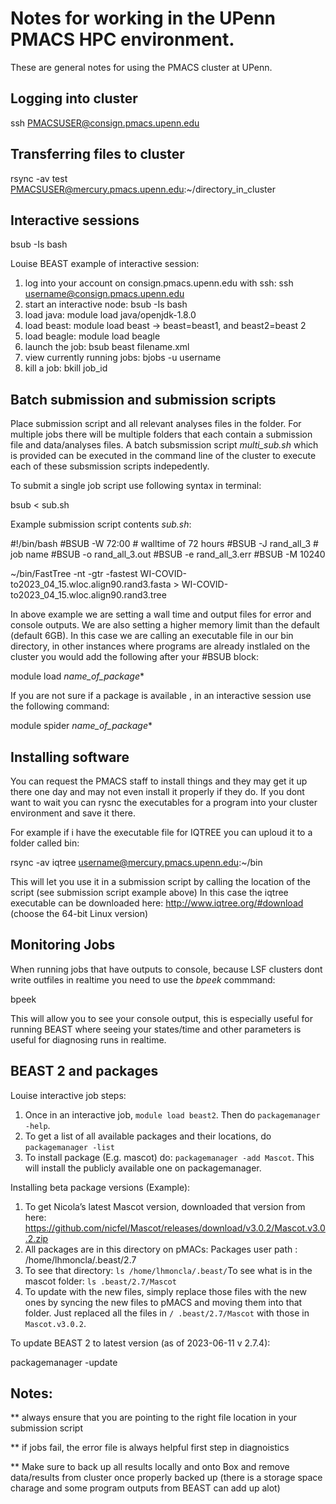 # Notes for working in the UPenn PMACS HPC environment. 
These are general notes for using the PMACS cluster at UPenn. 

## Logging into cluster 


 ssh PMACSUSER@consign.pmacs.upenn.edu

 
## Transferring files to cluster

rsync -av test PMACSUSER@mercury.pmacs.upenn.edu:~/directory_in_cluster


## Interactive sessions

bsub -Is bash

Louise BEAST example of interactive session:

   1. log into your account on consign.pmacs.upenn.edu with ssh: ssh username@consign.pmacs.upenn.edu
   2. start an interactive node: bsub -Is bash
   3. load java: module load java/openjdk-1.8.0
   4. load beast: module load beast  -> beast=beast1, and beast2=beast 2
   5. load beagle: module load beagle
   6. launch the job: bsub  beast filename.xml
   7. view currently running jobs: bjobs -u username
   8. kill a job: bkill job_id

## Batch submission and submission scripts

Place submission script and all relevant analyses files in the folder. For multiple jobs there will be multiple folders that each contain a submission file and data/analyses files. A batch subsmission script *multi_sub.sh* which is provided can be executed in the command line of the cluster to execute each of these subsmission scripts indepedently.


To submit a single job script use following syntax in terminal:

bsub < sub.sh


Example submission script contents *sub.sh*:

#!/bin/bash
#BSUB -W 72:00 # walltime of 72 hours
#BSUB -J rand_all_3 # job name
#BSUB -o rand_all_3.out
#BSUB -e rand_all_3.err
#BSUB -M 10240


~/bin/FastTree -nt -gtr -fastest  WI-COVID-to2023_04_15.wloc.align90.rand3.fasta > WI-COVID-to2023_04_15.wloc.align90.rand3.tree



In above example we are setting a wall time and output files for error and console outputs. We are also setting a higher memory limit than the default (default 6GB).
In this case we are calling an executable file in our bin directory, in other instances where programs are already instlaled on the cluster you would add the following after your #BSUB block:

module load *name_of_package**


If you are not sure if a package is available , in an interactive session use the following command:

module spider *name_of_package**


## Installing software


You can request the PMACS staff to install things and they may get it up there one day and may not even install it properly if they do. If you dont want to wait you can rysnc the executables for a program into your cluster environment and save it there.

For example if i have the executable file for IQTREE you can uploud it to a folder called bin:

rsync -av iqtree username@mercury.pmacs.upenn.edu:~/bin

This will let you use it in a submission script by calling the location of the script (see submission script example above)
In this case the iqtree executable can be downloaded here: http://www.iqtree.org/#download (choose the 64-bit Linux version)


## Monitoring Jobs

When running jobs that have outputs to console, because LSF clusters dont write outfiles in realtime you need to use the *bpeek* commmand:

bpeek <jobid> 
 
 This will allow you to see your console output, this is especially useful for running BEAST where seeing your states/time and other parameters is useful for diagnosing runs in realtime. 
 
## BEAST 2 and packages
    
 Louise interactive job steps:
 
1.  Once in an interactive job, `module load beast2`. Then do `packagemanager -help`.
2.   To get a list of all available packages and their locations, do `packagemanager -list`
3.   To install package (E.g. mascot) do: `packagemanager -add Mascot`. This will install the publicly available one on packagemanager.
   
 
 Installing beta package versions (Example): 
 
1. To get Nicola’s latest Mascot version, downloaded that version from here: https://github.com/nicfel/Mascot/releases/download/v3.0.2/Mascot.v3.0.2.zip
2. All packages are in this directory on pMACs: Packages user path : /home/lhmoncla/.beast/2.7
3. To see that directory: `ls /home/lhmoncla/.beast/`To see what is in the mascot folder: `ls .beast/2.7/Mascot`
4. To update with the new files, simply replace those files with the new ones by syncing the new files to pMACS and moving them into that folder. Just replaced all the files in `/ .beast/2.7/Mascot` with those in `Mascot.v3.0.2`.

 To update BEAST 2 to latest version (as of 2023-06-11 v 2.7.4): 
 
 packagemanager -update
 
 
## Notes:

** always ensure that you are pointing to the right file location in your submission script

** if jobs fail, the error file is always helpful first step in diagnoistics

** Make sure to back up all results locally and onto Box and remove data/results from cluster once properly backed up (there is a storage space charage and some program outputs from BEAST can add up alot)





